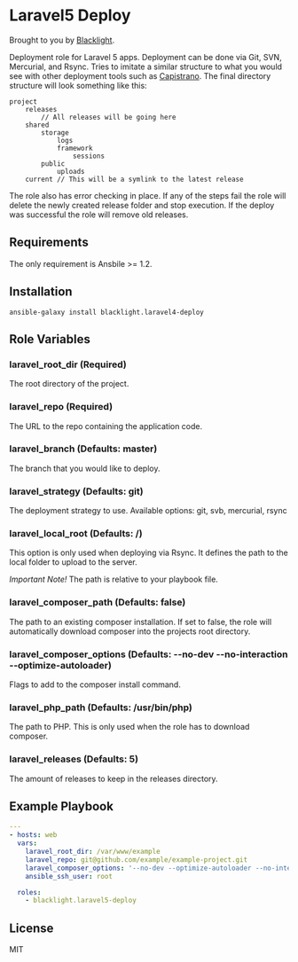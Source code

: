 # Laravel5 Deploy

Brought to you by [Blacklight](http://www.blacklight.co.za).

Deployment role for Laravel 5 apps. Deployment can be done via Git, SVN, Mercurial, and Rsync. Tries to imitate a similar
structure to what you would see with other deployment tools such as [Capistrano](http://capistranorb.com/). The final
directory structure will look something like this:

```
project
    releases
        // All releases will be going here
    shared
        storage
            logs
            framework
                sessions
        public
            uploads
    current // This will be a symlink to the latest release
```

The role also has error checking in place. If any of the steps fail the role will delete the newly created release folder
and stop execution. If the deploy was successful the role will remove old releases.

Requirements
------------

The only requirement is Ansbile >= 1.2.

Installation
------------

```
ansible-galaxy install blacklight.laravel4-deploy
```

Role Variables
--------------

### laravel_root_dir (Required)

The root directory of the project.

### laravel_repo (Required)

The URL to the repo containing the application code.

### laravel_branch (Defaults: master)

The branch that you would like to deploy.

### laravel_strategy (Defaults: git)

The deployment strategy to use. Available options: git, svb, mercurial, rsync

### laravel_local_root (Defaults: /)

This option is only used when deploying via Rsync. It defines the path to the local folder to upload to the server.

*Important Note!* The path is relative to your playbook file.

### laravel_composer_path (Defaults: false)

The path to an existing composer installation. If set to false, the role will automatically download composer into the
projects root directory.

### laravel_composer_options (Defaults: --no-dev --no-interaction --optimize-autoloader)

Flags to add to the composer install command.

### laravel_php_path (Defaults: /usr/bin/php)

The path to PHP. This is only used when the role has to download composer.

### laravel_releases (Defaults: 5)

The amount of releases to keep in the releases directory.

Example Playbook
----------------

```yml
---
- hosts: web
  vars:
    laravel_root_dir: /var/www/example
    laravel_repo: git@github.com/example/example-project.git
    laravel_composer_options: '--no-dev --optimize-autoloader --no-interaction'
    ansible_ssh_user: root

  roles:
    - blacklight.laravel5-deploy
```

License
-------

MIT
